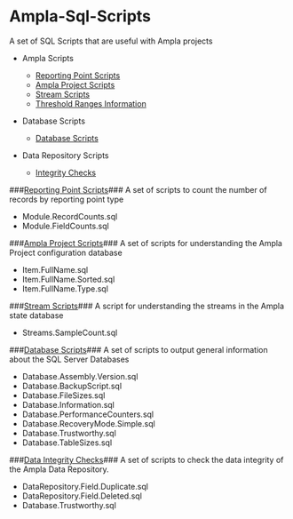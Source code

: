 Ampla-Sql-Scripts
===

A set of SQL Scripts that are useful with Ampla projects

- Ampla Scripts
	- [Reporting Point Scripts](src/Reporting%20Points)
	- [Ampla Project Scripts](src/Ampla%20Project) 
	- [Stream Scripts](src/Streams) 
	- [Threshold Ranges Information](src/ThresholdRanges)

- Database Scripts
	- [Database Scripts](src/Database)

- Data Repository Scripts
	- [Integrity Checks](src/Checks)

###[Reporting Point Scripts](src/Reporting%20Points)###
A set of scripts to count the number of records by reporting point type

- Module.RecordCounts.sql
- Module.FieldCounts.sql

###[Ampla Project Scripts](src/Ampla%20Project)###
A set of scripts for understanding the Ampla Project configuration database

-  Item.FullName.sql
-  Item.FullName.Sorted.sql
-  Item.FullName.Type.sql

###[Stream Scripts](src/Streams)###
A script for understanding the streams in the Ampla state database

-  Streams.SampleCount.sql

###[Database Scripts](src/Database)###
A set of scripts to output general information about the SQL Server Databases

- Database.Assembly.Version.sql
- Database.BackupScript.sql
- Database.FileSizes.sql
- Database.Information.sql
- Database.PerformanceCounters.sql
- Database.RecoveryMode.Simple.sql
- Database.Trustworthy.sql
- Database.TableSizes.sql

###[Data Integrity Checks](src/Checks)###
A set of scripts to check the data integrity of the Ampla Data Repository.

- DataRepository.Field.Duplicate.sql
- DataRepository.Field.Deleted.sql
- Database.Trustworthy.sql